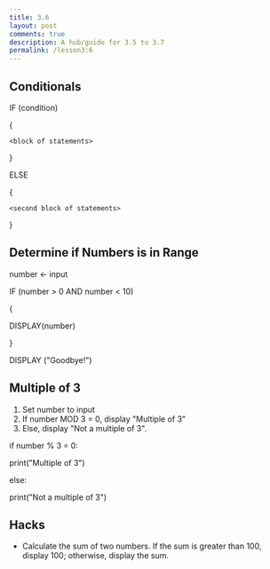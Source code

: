 ```yaml
---
title: 3.6
layout: post
comments: true
description: A hub/guide for 3.5 to 3.7
permalink: /lesson3:6
---
```

## Conditionals

IF (condition)

{

    <block of statements>

}

ELSE

{

    <second block of statements>

}

## Determine if Numbers is in Range
number ← input

IF (number > 0 AND number < 10)

{

DISPLAY(number)

}

DISPLAY ("Goodbye!")

## Multiple of 3
1. Set number to input
2. If number MOD 3 = 0, display "Multiple of 3"
3. Else, display "Not a multiple of 3".

if number % 3 = 0:

print("Multiple of 3")

else:

print("Not a multiple of 3")

## Hacks
 - Calculate the sum of two numbers. If the sum is greater than 100, display 100; otherwise, display the sum.